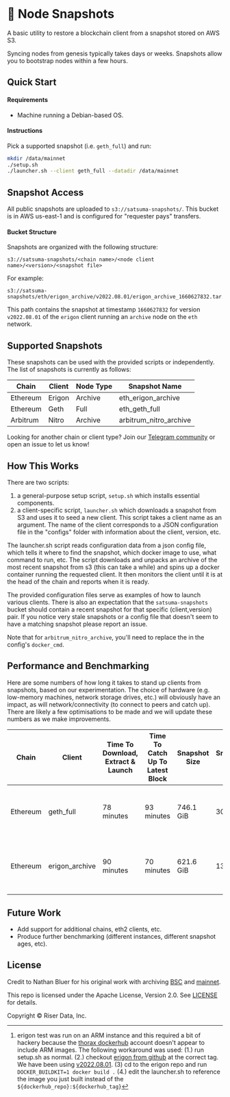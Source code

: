 # 📸 Node Snapshots

A basic utility to restore a blockchain client from a snapshot stored on AWS S3.

Syncing nodes from genesis typically takes days or weeks. Snapshots allow you to bootstrap nodes within a few hours.

## Quick Start

#### Requirements

- Machine running a Debian-based OS.

#### Instructions

Pick a supported snapshot (i.e. `geth_full`) and run:

```bash
mkdir /data/mainnet
./setup.sh
./launcher.sh --client geth_full --datadir /data/mainnet
```

## Snapshot Access

All public snapshots are uploaded to `s3://satsuma-snapshots/`. This bucket is in AWS us-east-1 and is configured for "requester pays" transfers.

#### Bucket Structure

Snapshots are organized with the following structure:

```
s3://satsuma-snapshots/<chain name>/<node client name>/<version>/<snapshot file>
```

For example:

```
s3://satsuma-snapshots/eth/erigon_archive/v2022.08.01/erigon_archive_1660627832.tar.zstd
```

This path contains the snapshot at timestamp `1660627832` for version `v2022.08.01` of the `erigon` client running an `archive` node on the `eth` network.

## Supported Snapshots

These snapshots can be used with the provided scripts or independently. The list of snapshots is currently as follows:

| Chain    | Client | Node Type | Snapshot Name          |
| -------- | ------ | --------- | ---------------------- |
| Ethereum | Erigon | Archive   | eth_erigon_archive     |
| Ethereum | Geth   | Full      | eth_geth_full          |
| Arbitrum | Nitro  | Archive   | arbitrum_nitro_archive |

Looking for another chain or client type? Join our [Telegram community](https://t.me/+9X-jV6P1z45hN2Ux) or open an issue to let us know!

## How This Works

There are two scripts:

1. a general-purpose setup script, `setup.sh` which installs essential components.
2. a client-specific script, `launcher.sh` which downloads a snapshot from S3 and uses it to seed a new client. This script takes a client name as an argument. The name of the client corresponds to a JSON configuration file in the "configs" folder with information about the client, version, etc.

The launcher.sh script reads configuration data from a json config file, which tells it where to find the snapshot, which docker image to use, what command to run, etc. The script downloads and unpacks an archive of the most recent snapshot from s3 (this can take a while) and spins up a docker container running the requested client. It then monitors the client until it is at the head of the chain and reports when it is ready.

The provided configuration files serve as examples of how to launch various clients. There is also an expectation that the `satsuma-snapshots` bucket should contain a recent snapshot for that specific (client,version) pair. If you notice very stale snapshots or a config file that doesn't seem to have a matching snapshot please report an issue.

Note that for `arbitrum_nitro_archive`, you'll need to replace the <Ethereum RPC URL> in the config's `docker_cmd`.

## Performance and Benchmarking

Here are some numbers of how long it takes to stand up clients from snapshots, based on our experimentation. The choice of hardware (e.g. low-memory machines, network storage drives, etc.) will obviously have an impact, as will network/connectivity (to connect to peers and catch up). There are likely a few optimisations to be made and we will update these numbers as we make improvements.

| Chain    | Client         | Time To Download, Extract & Launch | Time To Catch Up To Latest Block | Snapshot Size | Snapshot Age | Instance Type                          |
| -------- | -------------- | ---------------------------------- | -------------------------------- | ------------- | ------------ | -------------------------------------- |
| Ethereum | geth_full      | 78 minutes                         | 93 minutes                       | 746.1 GiB     | 30 hours     | EC2 im4.2x (8 CPU (ARM), 32GB RAM)     |
| Ethereum | erigon_archive | 90 minutes                         | 70 minutes                       | 621.6 GiB     | 13 hours     | EC2 im4.2x (8 CPU (ARM), 32GB RAM)[^1] |

[^1]: erigon test was run on an ARM instance and this required a bit of hackery because the [thorax dockerhub](https://hub.docker.com/r/thorax/erigon/tags) account doesn't appear to include ARM images. The following workaround was used: (1.) run setup.sh as normal. (2.) checkout [erigon from github](https://github.com/ledgerwatch/erigon/) at the correct tag. We have been using [v2022.08.01](https://github.com/ledgerwatch/erigon/releases/tag/v2022.08.01). (3) cd to the erigon repo and run `DOCKER_BUILDKIT=1 docker build .` (4.) edit the launcher.sh to reference the image you just built instead of the `${dockerhub_repo}:${dockerhub_tag}`

## Future Work

- Add support for additional chains, eth2 clients, etc.
- Produce further benchmarking (different instances, different snapshot ages, etc).

## License

Credit to Nathan Bluer for his original work with archiving [BSC](https://github.com/allada/bsc-archive-snapshot) and [mainnet](https://github.com/allada/eth-archive-snapshot).

This repo is licensed under the Apache License, Version 2.0. See [LICENSE]() for details.

Copyright © Riser Data, Inc.

